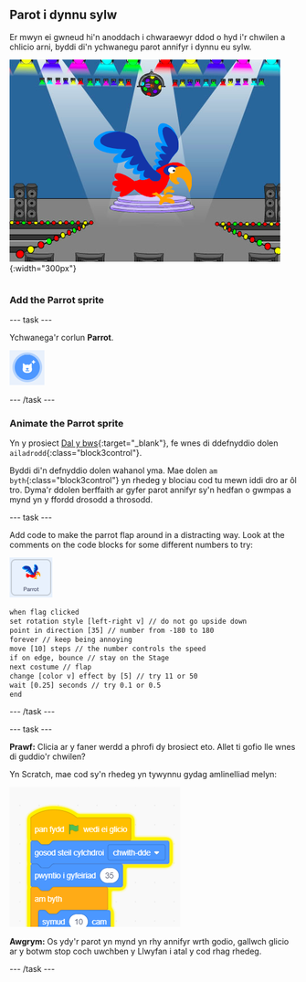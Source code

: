 ## Parot i dynnu sylw

<div style="display: flex; flex-wrap: wrap">
<div style="flex-basis: 200px; flex-grow: 1; margin-right: 15px;">
Er mwyn ei gwneud hi'n anoddach i chwaraewyr ddod o hyd i'r chwilen a chlicio arni, byddi di'n ychwanegu parot annifyr i dynnu eu sylw. 
</div>
<div>

![Parot lliwgar ar y Llwyfan.](images/parrot-distraction.png){:width="300px"}

</div>
</div>

### Add the Parrot sprite

--- task ---

Ychwanega'r corlun **Parrot**.

![Yr eicon 'Dewiswch Gorlun'.](images/sprite-button.png)

--- /task ---

### Animate the Parrot sprite

Yn y prosiect [Dal y bws](https://projects.raspberrypi.org/en/projects/catch-the-bus){:target="_blank"}, fe wnes di ddefnyddio dolen `ailadrodd`{:class="block3control"}.

Byddi di'n defnyddio dolen wahanol yma. Mae dolen `am byth`{:class="block3control"} yn rhedeg y blociau cod tu mewn iddi dro ar ôl tro. Dyma'r ddolen berffaith ar gyfer parot annifyr sy'n hedfan o gwmpas a mynd yn y ffordd drosodd a throsodd.

--- task ---

Add code to make the parrot flap around in a distracting way. Look at the comments on the code blocks for some different numbers to try:

![Y Corlun Parrot.](images/parrot-sprite.png)


```blocks3
when flag clicked
set rotation style [left-right v] // do not go upside down
point in direction [35] // number from -180 to 180
forever // keep being annoying
move [10] steps // the number controls the speed
if on edge, bounce // stay on the Stage
next costume // flap
change [color v] effect by [5] // try 11 or 50
wait [0.25] seconds // try 0.1 or 0.5
end
```

--- /task ---

--- task ---

**Prawf:** Clicia ar y faner werdd a phrofi dy brosiect eto. Allet ti gofio lle wnes di guddio'r chwilen?

Yn Scratch, mae cod sy'n rhedeg yn tywynnu gydag amlinelliad melyn:

![](images/running-code.png)

**Awgrym:** Os ydy'r parot yn mynd yn rhy annifyr wrth godio, gallwch glicio ar y botwm stop coch uwchben y Llwyfan i atal y cod rhag rhedeg.

--- /task ---

